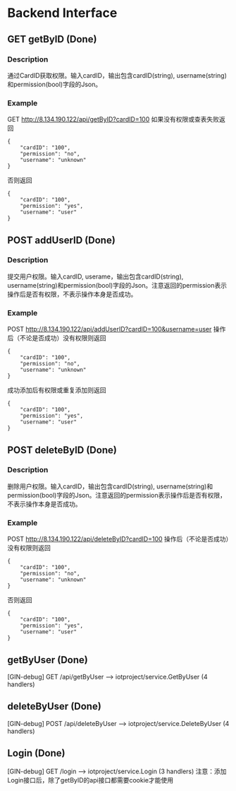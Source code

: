 # Backend Interface

## GET getByID (Done)
### Description
通过CardID获取权限。输入cardID，输出包含cardID(string), username(string)和permission(bool)字段的Json。

### Example
GET http://8.134.190.122/api/getByID?cardID=100
如果没有权限或查表失败返回
```
{
    "cardID": "100",
    "permission": "no",
    "username": "unknown"
}
```
否则返回
```
{
    "cardID": "100",
    "permission": "yes",
    "username": "user"
}
```

## POST addUserID (Done)
### Description
提交用户权限。输入cardID, userame，输出包含cardID(string), username(string)和permission(bool)字段的Json。注意返回的permission表示操作后是否有权限，不表示操作本身是否成功。

### Example
POST http://8.134.190.122/api/addUserID?cardID=100&username=user
操作后（不论是否成功）没有权限则返回
```
{
    "cardID": "100",
    "permission": "no",
    "username": "unknown"
}
```
成功添加后有权限或重复添加则返回
```
{
    "cardID": "100",
    "permission": "yes",
    "username": "user"
}
```

## POST deleteByID (Done)
### Description
删除用户权限。输入cardID，输出包含cardID(string), username(string)和permission(bool)字段的Json。注意返回的permission表示操作后是否有权限，不表示操作本身是否成功。

### Example
POST http://8.134.190.122/api/deleteByID?cardID=100
操作后（不论是否成功）没有权限则返回
```
{
    "cardID": "100",
    "permission": "no",
    "username": "unknown"
}
```
否则返回
```
{
    "cardID": "100",
    "permission": "yes",
    "username": "user"
}
```
## getByUser (Done)
[GIN-debug] GET    /api/getByUser            --> iotproject/service.GetByUser (4 handlers)

## deleteByUser (Done)
[GIN-debug] POST   /api/deleteByUser         --> iotproject/service.DeleteByUser (4 handlers)

## Login (Done)
[GIN-debug] GET    /login                    --> iotproject/service.Login (3 handlers)
注意：添加Login接口后，除了getByID的api接口都需要cookie才能使用
